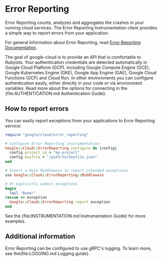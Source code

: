 # Error Reporting

Error Reporting counts, analyzes and aggregates the crashes in your
running cloud services. The Error Reporting Instrumentation client
provides a simple way to report errors from your application.

For general information about Error Reporting, read [Error Reporting Documentation](https://cloud.google.com/error-reporting/docs/).

The goal of google-cloud is to provide an API that is comfortable to Rubyists.
Your authentication credentials are detected automatically in Google Cloud
Platform (GCP), including Google Compute Engine (GCE), Google Kubernetes Engine
(GKE), Google App Engine (GAE), Google Cloud Functions (GCF) and Cloud Run. In
other environments you can configure authentication easily, either directly in
your code or via environment variables. Read more about the options for
connecting in the {file:AUTHENTICATION.md Authentication Guide}.

## How to report errors

You can easily report exceptions from your applications to Error
Reporting service:

```ruby
require "google/cloud/error_reporting"

# Configure Error Reporting instrumentation
Google::Cloud::ErrorReporting.configure do |config|
  config.project_id = "my-project"
  config.keyfile = "/path/to/keyfile.json"
end

# Insert a Rack Middleware to report unhanded exceptions
use Google::Cloud::ErrorReporting::Middleware

# Or explicitly submit exceptions
begin
  fail "Boom!"
rescue => exception
  Google::Cloud::ErrorReporting.report exception
end
```

See the {file:INSTRUMENTATION.md Instrumentation Guide} for more examples.

## Additional information

Error Reporting can be configured to use gRPC's logging. To learn more, see the{file:LOGGING.md Logging guide}.

